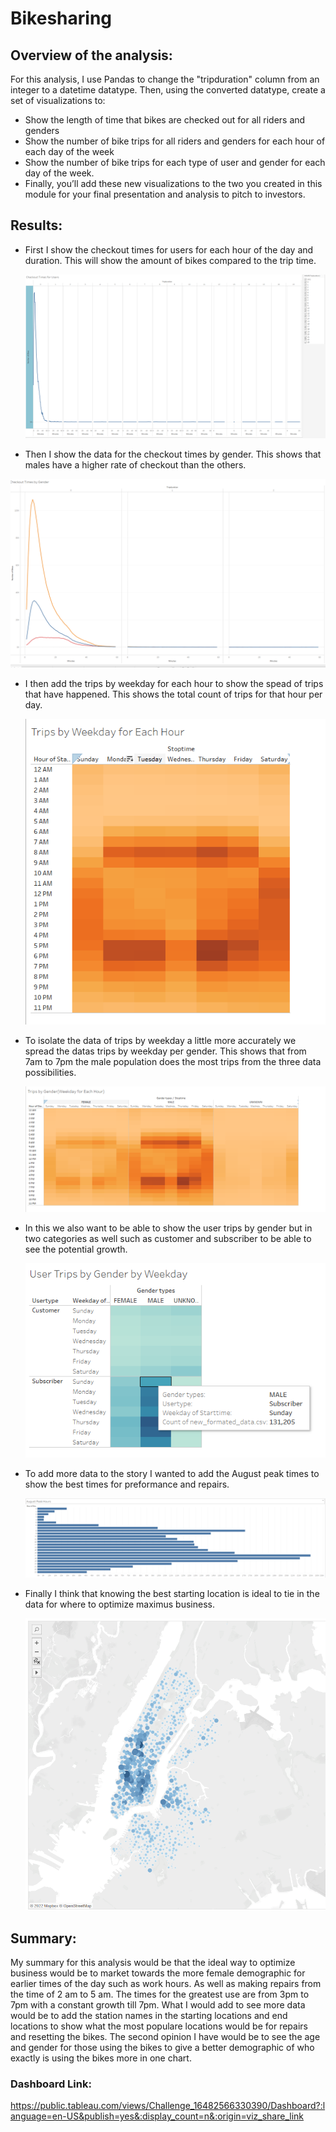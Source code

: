 # Bikesharing

## Overview of the analysis:

For this analysis, I use Pandas to change the "tripduration" column from an integer to a datetime datatype. Then, using the converted datatype, create a set of visualizations to:

- Show the length of time that bikes are checked out for all riders and genders
- Show the number of bike trips for all riders and genders for each hour of each day of the week
- Show the number of bike trips for each type of user and gender for each day of the week.
- Finally, you’ll add these new visualizations to the two you created in this module for your final presentation and analysis to pitch to investors.


## Results:
- First I show the checkout times for users for each hour of the day and duration. This will show the amount of bikes compared to the trip time.
  
  ![Screenshot](images/trip_times.PNG)
  
-  Then I show the data for the checkout times by gender. This shows that males have a higher rate of checkout than the others.

  
  ![Screenshot](images/checkout_times_by_gender.PNG)
  
- I then add the trips by weekday for each hour to show the spead of trips that have happened. This shows the total count of trips for that hour per day.


  ![Screenshot](images/trips_by_weekday.PNG)
  
- To isolate the data of trips by weekday a little more accurately we spread the datas trips by weekday per gender. This shows that from 7am to 7pm the male population does the most trips from the three data possibilities.


  ![Screenshot](images/trips_by_weekday_gender.PNG)
  
 
- In this we also want to be able to show the user trips by gender but in two categories as well such as customer and subscriber to be able to see the potential growth.

  ![Screenshot](images/customer_subscriber_trips.PNG)
  
  
- To add more data to the story I wanted to add the August peak times to show the best times for preformance and repairs.


  ![Screenshot](images/august_peak_hours.PNG)
  
- Finally I think that knowing the best starting location is ideal to tie in the data for where to optimize maximus business.


  ![Screenshot](images/start_locations.PNG)
  
## Summary:


My summary for this analysis would be that the ideal way to optimize business would be to market towards the more female demographic for earlier times of the day such as work hours. As well as making repairs from the time of 2 am to 5 am. The times for the greatest use are from 3pm to 7pm with a constant growth till 7pm.
What I would add to see more data would be to add the station names in the starting locations and end locations to show what the most populare locations would be for repairs and resetting the bikes. The second opinion I have would be to see the age and gender for those using the bikes to give a better demographic of who exactly is using the bikes more in one chart. 



### Dashboard Link:

https://public.tableau.com/views/Challenge_16482566330390/Dashboard?:language=en-US&publish=yes&:display_count=n&:origin=viz_share_link
